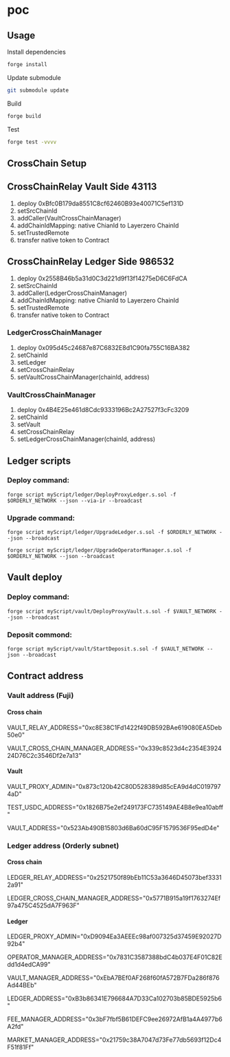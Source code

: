 # poc

## Usage

Install dependencies

```sh
forge install
```

Update submodule

```sh
git submodule update
```

Build

```sh
forge build
```

Test

```sh
forge test -vvvv
```

## CrossChain Setup

## CrossChainRelay Vault Side 43113

1. deploy 0xBfc0B179da8551C8cf62460B93e40071C5ef131D
2. setSrcChainId
3. addCaller(VaultCrossChainManager)
4. addChainIdMapping: native ChianId to Layerzero ChainId
5. setTrustedRemote
6. transfer native token to Contract

## CrossChainRelay Ledger Side 986532

1. deploy 0x2558B46b5a31d0C3d221d9f13f14275eD6C6FdCA
2. setSrcChainId
3. addCaller(LedgerCrossChainManager)
4. addChainIdMapping: native ChianId to Layerzero ChainId
5. setTrustedRemote
6. transfer native token to Contract

### LedgerCrossChainManager

1. deploy 0x095d45c24687e87C6832E8d1C90fa755C16BA382
2. setChainId
3. setLedger
4. setCrossChainRelay
5. setVaultCrossChainManager(chainId, address)

### VaultCrossChainManager

1. deploy 0x4B4E25e461d8Cdc9333196Bc2A27527f3cFc3209
2. setChainId
3. setVault
4. setCrossChainRelay
5. setLedgerCrossChainManager(chainId, address)

## Ledger scripts

### Deploy command:

`forge script myScript/ledger/DeployProxyLedger.s.sol -f $ORDERLY_NETWORK --json --via-ir --broadcast`

### Upgrade command:

`forge script myScript/ledger/UpgradeLedger.s.sol -f $ORDERLY_NETWORK --json --broadcast`

`forge script myScript/ledger/UpgradeOperatorManager.s.sol -f $ORDERLY_NETWORK --json --broadcast`

## Vault deploy

### Deploy command:

`forge script myScript/vault/DeployProxyVault.s.sol -f $VAULT_NETWORK --json --broadcast`

### Deposit commond:

`forge script myScript/vault/StartDeposit.s.sol -f $VAULT_NETWORK --json --broadcast`

## Contract address

### Vault address (Fuji)

#### Cross chain

VAULT_RELAY_ADDRESS="0xc8E38C1Fd1422f49DB592BAe619080EA5Deb50e0"

VAULT_CROSS_CHAIN_MANAGER_ADDRESS="0x339c8523d4c2354E392424D76C2c3546Df2e7a13"

#### Vault

VAULT_PROXY_ADMIN="0x873c120b42C80D528389d85cEA9d4dC0197974aD"

TEST_USDC_ADDRESS="0x1826B75e2ef249173FC735149AE4B8e9ea10abff"

VAULT_ADDRESS="0x523Ab490B15803d6Ba60dC95F1579536F95edD4e"

### Ledger address (Orderly subnet)

#### Cross chain

LEDGER_RELAY_ADDRESS="0x2521750f89bEb11C53a3646D45073bef33312a91"

LEDGER_CROSS_CHAIN_MANAGER_ADDRESS="0x5771B915a19f1763274Ef97a475C4525dA7F963F"

#### Ledger

LEDGER_PROXY_ADMIN="0xD9094Ea3AEEEc98af007325d37459E92027D92b4"

OPERATOR_MANAGER_ADDRESS="0x7831C3587388bdC4b037E4F01C82Edd1d4edCA99"

VAULT_MANAGER_ADDRESS="0xEbA7BEf0AF268f60fA572B7FDa286f876Ad44BEb"

LEDGER_ADDRESS="0xB3b86341E796684A7D33Ca102703b85BDE5925b6"

FEE_MANAGER_ADDRESS="0x3bF7fbf5B61DEFC9ee26972AfB1a4A4977b6A2fd"

MARKET_MANAGER_ADDRESS="0x21759c38A7047d73Fe77db5693f12Dc4F51f81Ff"
